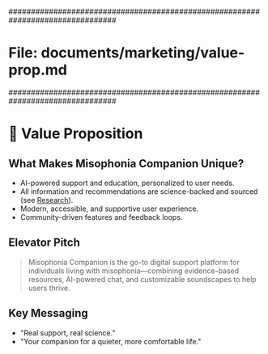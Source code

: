 <!-- File: documents/marketing/value-prop.md -->
################################################################################
# File: documents/marketing/value-prop.md
################################################################################
# 💎 Value Proposition

## What Makes Misophonia Companion Unique?
- AI-powered support and education, personalized to user needs.
- All information and recommendations are science-backed and sourced (see [Research](../research/academic-sources.md)).
- Modern, accessible, and supportive user experience.
- Community-driven features and feedback loops.

## Elevator Pitch
> Misophonia Companion is the go-to digital support platform for individuals living with misophonia—combining evidence-based resources, AI-powered chat, and customizable soundscapes to help users thrive.

## Key Messaging
- "Real support, real science."
- "Your companion for a quieter, more comfortable life."
